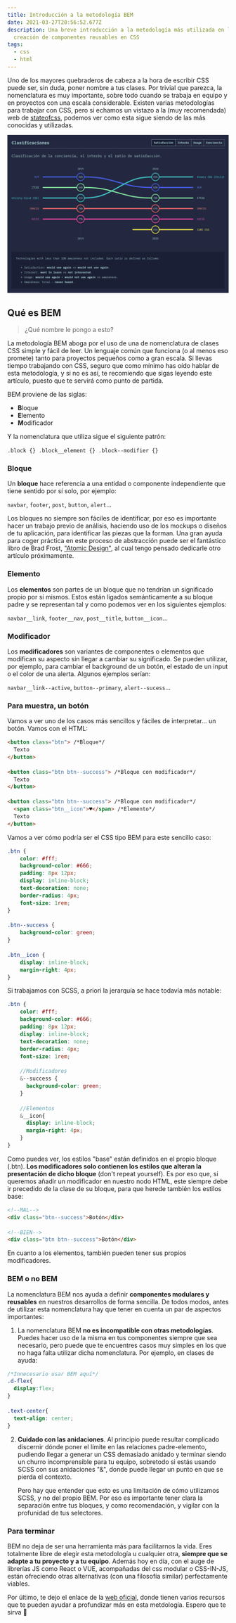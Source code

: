 ```yaml
---
title: Introducción a la metodología BEM
date: 2021-03-27T20:56:52.677Z
description: Una breve introducción a la metodología más utilizada en la
  creación de componentes reusables en CSS
tags:
  - css
  - html
---
```

Uno de los mayores quebraderos de cabeza a la hora de escribir CSS puede ser, sin duda, poner nombre a tus clases. Por trivial que parezca, la nomenclatura es muy importante, sobre todo cuando se trabaja en equipo y en proyectos con una escala considerable. Existen varias metodologías para trabajar con CSS, pero si echamos un vistazo a la (muy recomendada) web de [stateofcss](https://2020.stateofcss.com/en-US/technologies/methodologies/), podemos ver como esta sigue siendo de las más conocidas y utilizadas.

![BEM graph](css_methodologies_experience_ranking.png "BEM graph")

## Qué es BEM

> ¿Qué nombre le pongo a esto?

La metodología BEM aboga por el uso de una de nomenclatura de clases CSS simple y fácil de leer. Un lenguaje común que funciona (o al menos eso promete) tanto para proyectos pequeños como a gran escala. Si llevas tiempo trabajando con CSS, seguro que como mínimo has oído hablar de esta metodología, y si no es así, te recomiendo que sigas leyendo este artículo, puesto que te servirá como punto de partida.

BEM proviene de las siglas:

* **B**loque
* **E**lemento
* **M**odificador

Y la nomenclatura que utiliza sigue el siguiente patrón:

`.block {}
.block__element {}
.block--modifier {}`

### Bloque

Un **bloque** hace referencia a una entidad o componente independiente que tiene sentido por sí solo, por ejemplo:  

`navbar`, `footer`, `post`, `button`, `alert`...

Los bloques no siempre son fáciles de identificar, por eso es importante hacer un trabajo previo de análisis, haciendo uso de los mockups o diseños de tu aplicación, para identificar las piezas que la forman. Una gran ayuda para coger práctica en este proceso de abstracción puede ser el fantástico libro de Brad Frost, ["Atomic Design"](https://atomicdesign.bradfrost.com/), al cual tengo pensado dedicarle otro artículo próximamente.

### Elemento

Los **elementos** son partes de un bloque que no tendrían un significado propio por sí mismos. Estos están ligados semánticamente a su bloque padre y se representan tal y como podemos ver en los siguientes ejemplos:

`navbar__link`, `footer__nav`, `post__title`, `button__icon`...

### Modificador

Los **modificadores** son variantes de componentes o elementos que modifican su aspecto sin llegar a cambiar su significado. Se pueden utilizar, por ejemplo, para cambiar el background de un botón, el estado de un input o el color de una alerta. Algunos ejemplos serían:

`navbar__link--active`, `button--primary`, `alert--sucess`...

### Para muestra, un botón

Vamos a ver uno de los casos más sencillos y fáciles de interpretar... un botón. Vamos con el HTML:

```html
<button class="btn"> /*Bloque*/
  Texto
</button>

<button class="btn btn--success"> /*Bloque con modificador*/
  Texto
</button>

<button class="btn btn--success"> /*Bloque con modificador*/
  <span class="btn__icon">♥</span> /*Elemento*/
  Texto
</button>
```

Vamos a ver cómo podría ser el CSS tipo BEM para este sencillo caso:

```css
.btn { 
    color: #fff;
    background-color: #666;
    padding: 8px 12px;
    display: inline-block;
    text-decoration: none;
    border-radius: 4px;
    font-size: 1rem;
}

.btn--success {
    background-color: green;
}

.btn__icon {
    display: inline-block;
    margin-right: 4px;
}
```

Si trabajamos con SCSS, a priori la jerarquía se hace todavía más notable:

```scss
.btn {
    color: #fff;
    background-color: #666;
    padding: 8px 12px;
    display: inline-block;
    text-decoration: none;
    border-radius: 4px;
    font-size: 1rem;

    //Modificadores
    &--success {
      background-color: green;
    }

    //Elementos
    &__icon{
      display: inline-block;
      margin-right: 4px;
    }
}
```

Como puedes ver, los estilos "base" están definidos en el propio bloque (.btn). **Los modificadores solo contienen los estilos que alteran la presentación de dicho bloque** (don't repeat yourself). Es por eso que, si queremos añadir un modificador en nuestro nodo HTML, este siempre debe ir precedido de la clase de su bloque, para que herede también los estilos base:

```html
<!--MAL-->
<div class="btn--success">Botón</div>

<!--BIEN-->
<div class="btn btn--success">Botón</div>
```

En cuanto a los elementos, también pueden tener sus propios modificadores.

### BEM o no BEM

La nomenclatura BEM nos ayuda a definir **componentes modulares y reusables** en nuestros desarrollos de forma sencilla. De todos modos, antes de utilizar esta nomenclatura hay que tener en cuenta un par de aspectos importantes:

1. La nomenclatura BEM **no es incompatible con otras metodologías**. Puedes hacer uso de la misma en tus componentes siempre que sea necesario, pero puede que te encuentres casos muy simples en los que no haga falta utilizar dicha nomenclatura. Por ejemplo, en clases de ayuda:

```css
/*Innecesario usar BEM aquí*/
.d-flex{
  display:flex;
}

.text-center{
  text-align: center;
}
```

2. **Cuidado con las anidaciones**. Al principio puede resultar complicado discernir dónde poner el límite en las relaciones padre-elemento, pudiendo llegar a generar un CSS demasiado anidado y terminar siendo un churro incomprensible para tu equipo, sobretodo si estás usando SCSS con sus anidaciones "&", donde puede llegar un punto en que se pierda el contexto. 

   Pero hay que entender que esto es una limitación de cómo utilizamos SCSS, y no del propio BEM. Por eso es importante tener clara la separación entre tus bloques, y como recomendación, y vigilar con la profunidad de tus selectores.

### Para terminar

BEM no deja de ser una herramienta más para facilitarnos la vida. Eres totalmente libre de elegir esta metodología u cualquier otra, **siempre que se adapte a tu proyecto y a tu equipo**. Además hoy en día, con el auge de librerías JS como React o VUE, acompañadas del css modular o CSS-IN-JS, están ofreciendo otras alternativas (con una filosofía similar) perfectamente viables.

Por último, te dejo el enlace de la [web oficial](http://getbem.com/), donde tienen varios recursos que te pueden ayudar a profundizar más en esta metdología. Espero que te sirva 🙂